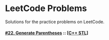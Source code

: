 # LeetCode Problems
Solutions for the practice problems on LeetCode.

#### [#22. Generate Parentheses](https://leetcode.com/problems/generate-parentheses/) :: [[C++ STL]](022.Generate-Parentheses.STL)
